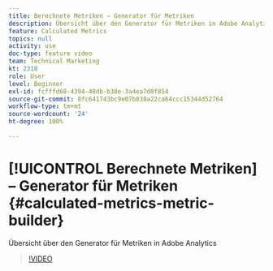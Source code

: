 ```yaml
---
title: Berechnete Metriken – Generator für Metriken
description: Übersicht über den Generator für Metriken in Adobe Analytics
feature: Calculated Metrics
topics: null
activity: use
doc-type: feature video
team: Technical Marketing
kt: 2318
role: User
level: Beginner
exl-id: fcfffd68-4394-48db-b38e-3a4ea7d0f854
source-git-commit: 8fc641743bc9e07b838a22ca64ccc15344d52764
workflow-type: tm+mt
source-wordcount: '24'
ht-degree: 100%

---
```


# [!UICONTROL Berechnete Metriken] – Generator für Metriken {#calculated-metrics-metric-builder}

Übersicht über den Generator für Metriken in Adobe Analytics

>[!VIDEO](https://video.tv.adobe.com/v/25411/?quality=12&learn=on)
